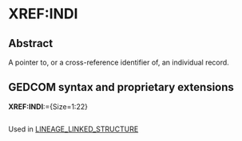 ﻿# XREF:INDI
## Abstract
A pointer to, or a cross-reference identifier of, an individual record.


## GEDCOM syntax and proprietary extensions

**XREF:INDI**:={Size=1:22}
<pre>
</pre>
Used in <a href=Ged.LINEAGE_LINKED_STRUCTURE.md>LINEAGE_LINKED_STRUCTURE</a><br />